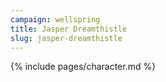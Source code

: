 ```yaml
---
campaign: wellspring
title: Jasper Dreamthistle
slug: jasper-dreamthistle
---
```


{% include pages/character.md %}

